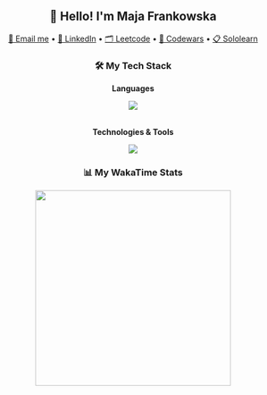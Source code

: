 <h2 align="center">👋 Hello! I'm Maja Frankowska</h2>

<p align="center">
  <a href="mailto:majafrankowskawork@gmail.com">📧 Email me</a> •
  <a href="https://www.linkedin.com/in/majafrankowska/">💼 LinkedIn</a> •
  <a href="https://www.leetcode.com/majafrankowska/">🗂️ Leetcode</a> • 
  <a href="https://www.codewars.com/users/majafrankowska">🎌 Codewars</a> •
  <a href="https://www.sololearn.com/profile/9348645">📋 Sololearn</a> 
</p>


<h3 align="center">🛠 My Tech Stack</h3>

<div align="center">

**Languages**  

<img src="https://skillicons.dev/icons?i=java,py,c,cpp,cs,js,html,css,bash" />
<br><br>


**Technologies & Tools**  

<img src="https://skillicons.dev/icons?i=azure,gcp,aws,spring,wordpress,kubernetes,docker,vscode,eclipse" />



</div>


<div align="center">
  <h3>📊 My WakaTime Stats</h3>
  <img height="350" src="https://wakatime.com/share/@majafrankowska/7dd581fb-c994-471d-9eaf-7851e3b61b54.svg"/>
  <!-- Optional second chart -->
   <!-- <img height="350" src="https://wakatime.com/share/@majafrankowska/71af26ce-e164-48cd-809f-64e3f347d530.svg"/> -->
</div>
<!-- <br> -->
